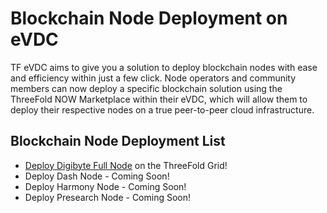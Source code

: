 # Blockchain Node Deployment on eVDC

TF eVDC aims to give you a solution to deploy blockchain nodes with ease and efficiency within just a few click. Node operators and community members can now deploy a specific blockchain solution using the ThreeFold NOW Marketplace within their eVDC, which will allow them to deploy their respective nodes on a true peer-to-peer cloud infrastructure.

## Blockchain Node Deployment List

- [Deploy Digibyte Full Node](evdc_digibyte) on the ThreeFold Grid!
- Deploy Dash Node - Coming Soon!
- Deploy Harmony Node - Coming Soon!
- Deploy Presearch Node - Coming Soon!